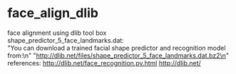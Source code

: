 # face_align_dlib
face alignment using dlib tool box <br/>
shape_predictor_5_face_landmarks.dat: <br/>
"You can download a trained facial shape predictor and recognition model from:\n"
"http://dlib.net/files/shape_predictor_5_face_landmarks.dat.bz2\n"
references:
http://dlib.net/face_recognition.py.html
http://dlib.net/
